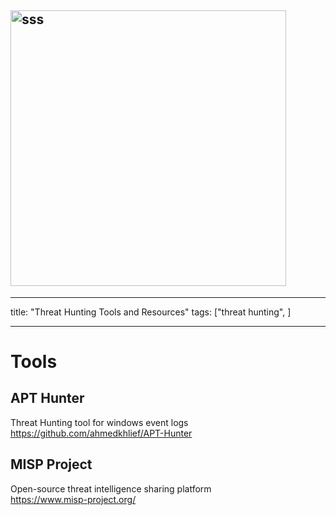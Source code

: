 ## <img width="441" alt="sss" src="placeholder" />

---

title: "Threat Hunting Tools and Resources"
tags: ["threat hunting", ]

---

# Tools

## APT Hunter

Threat Hunting tool for windows event logs \
https://github.com/ahmedkhlief/APT-Hunter

## MISP Project

Open-source threat intelligence sharing platform \
https://www.misp-project.org/
